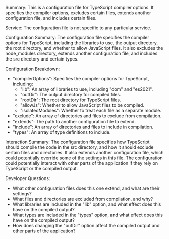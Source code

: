 Summary:
This is a configuration file for TypeScript compiler options. It specifies the compiler options, excludes certain files, extends another configuration file, and includes certain files.

Service:
The configuration file is not specific to any particular service.

Configuration Summary:
The configuration file specifies the compiler options for TypeScript, including the libraries to use, the output directory, the root directory, and whether to allow JavaScript files. It also excludes the node_modules directory, extends another configuration file, and includes the src directory and certain types.

Configuration Breakdown:
- "compilerOptions": Specifies the compiler options for TypeScript, including:
  - "lib": An array of libraries to use, including "dom" and "es2021".
  - "outDir": The output directory for compiled files.
  - "rootDir": The root directory for TypeScript files.
  - "allowJs": Whether to allow JavaScript files to be compiled.
  - "isolatedModules": Whether to treat each file as a separate module.
- "exclude": An array of directories and files to exclude from compilation.
- "extends": The path to another configuration file to extend.
- "include": An array of directories and files to include in compilation.
- "types": An array of type definitions to include.

Interaction Summary:
The configuration file specifies how TypeScript should compile the code in the src directory, and how it should exclude certain files and directories. It also extends another configuration file, which could potentially override some of the settings in this file. The configuration could potentially interact with other parts of the application if they rely on TypeScript or the compiled output.

Developer Questions:
- What other configuration files does this one extend, and what are their settings?
- What files and directories are excluded from compilation, and why?
- What libraries are included in the "lib" option, and what effect does this have on the compiled output?
- What types are included in the "types" option, and what effect does this have on the compiled output?
- How does changing the "outDir" option affect the compiled output and other parts of the application?